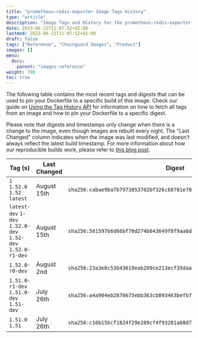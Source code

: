 ```yaml
---
title: "prometheus-redis-exporter Image Tags History"
type: "article"
description: "Image Tags and History for the prometheus-redis-exporter Chainguard Image"
date: 2023-06-22T11:07:52+02:00
lastmod: 2023-06-22T11:07:52+02:00
draft: false
tags: ["Reference", "Chainguard Images", "Product"]
images: []
menu:
  docs:
    parent: "images-reference"
weight: 700
toc: true
---
```


The following table contains the most recent tags and digests that can be used to pin your Dockerfile to a specific build of this image. Check our guide on [Using the Tag History API](/chainguard/chainguard-images/using-the-tag-history-api/) for information on how to fetch all tags from an image and how to pin your Dockerfile to a specific digest.

Please note that digests and timestamps only change when there is a change to the image, even though images are rebuilt every night. The "Last Changed" column indicates when the image was last modified, and doesn't always reflect the latest build timestamp. For more information about how our reproducible builds work, please refer to [this blog post](https://www.chainguard.dev/unchained/reproducing-chainguards-reproducible-image-builds).

| Tag (s)                                                       | Last Changed | Digest                                                                    |
|---------------------------------------------------------------|--------------|---------------------------------------------------------------------------|
|  `1` `1.52.0` `1.52` `latest`                                 | August 15th  | `sha256:cabae9ba7b7973853702bf326c60701e7090920d7b4e8fe32c7676ddd9c7cf3a` |
|  `latest-dev` `1-dev` `1.52.0-dev` `1.52-dev` `1.52.0-r1-dev` | August 15th  | `sha256:501597b6d66bf70d274b043649f8f9aa6daee6f3615ae9c94ec33c76b7ecae5e` |
|  `1.52.0-r0-dev`                                              | August 2nd   | `sha256:23a3e0c53b43619eab209ce213ecf35daa8bac4570eb83db4662135fc102fe68` |
|  `1.51.0-r1-dev` `1.51.0-dev` `1.51-dev`                      | July 26th    | `sha256:a4a904eb2876675ebb363cb893463befb7b4394729b97cf4b389c00ad5f90cc2` |
|  `1.51.0` `1.51`                                              | July 26th    | `sha256:c16b15bcf1824f29e289cf4f93281a68d7bab5ed0e890ff99855f1008eb987d3` |

